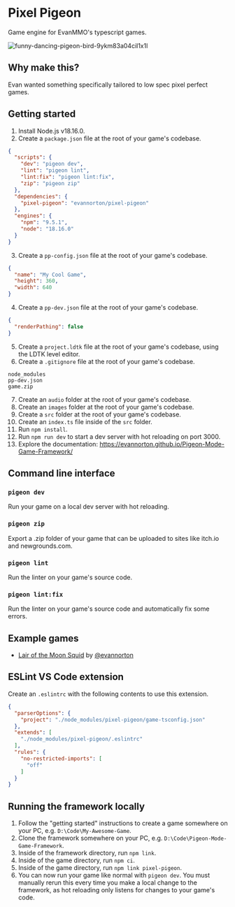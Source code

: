 # Pixel Pigeon
Game engine for EvanMMO's typescript games.

![funny-dancing-pigeon-bird-9ykm83a04cil1x1l](https://github.com/evannorton/pixel-pigeon/assets/35230033/3af48e87-34b8-4d1c-8af4-a7d5dbc1ce35)

## Why make this?
Evan wanted something specifically tailored to low spec pixel perfect games.

## Getting started
1. Install Node.js v18.16.0.
2. Create a `package.json` file at the root of your game's codebase.
```json
{
  "scripts": {
    "dev": "pigeon dev",
    "lint": "pigeon lint",
    "lint:fix": "pigeon lint:fix",
    "zip": "pigeon zip"
  },
  "dependencies": {
    "pixel-pigeon": "evannorton/pixel-pigeon"
  },
  "engines": {
    "npm": "9.5.1",
    "node": "18.16.0"
  }
}
```
3. Create a `pp-config.json` file at the root of your game's codebase.
```json
{
  "name": "My Cool Game",
  "height": 360,
  "width": 640
}
```
4. Create a `pp-dev.json` file at the root of your game's codebase.
```json
{
  "renderPathing": false
}
```
5. Create a `project.ldtk` file at the root of your game's codebase, using the LDTK level editor.
6. Create a `.gitignore` file at the root of your game's codebase.
```
node_modules
pp-dev.json
game.zip
```
7. Create an `audio` folder at the root of your game's codebase.
8. Create an `images` folder at the root of your game's codebase.
9. Create a `src` folder at the root of your game's codebase.
10. Create an `index.ts` file inside of the `src` folder.
11. Run `npm install`.
12. Run `npm run dev` to start a dev server with hot reloading on port 3000.
13. Explore the documentation: https://evannorton.github.io/Pigeon-Mode-Game-Framework/

## Command line interface
### `pigeon dev`
Run your game on a local dev server with hot reloading.
### `pigeon zip`
Export a .zip folder of your game that can be uploaded to sites like itch.io and newgrounds.com.
### `pigeon lint`
Run the linter on your game's source code.
### `pigeon lint:fix`
Run the linter on your game's source code and automatically fix some errors.

## Example games
- [Lair of the Moon Squid](https://github.com/evannorton/Lair-of-the-Moon-Squid) by [@evannorton](https://github.com/evannorton)

## ESLint VS Code extension
Create an `.eslintrc` with the following contents to use this extension. 
```json
{
  "parserOptions": {
    "project": "./node_modules/pixel-pigeon/game-tsconfig.json"
  },
  "extends": [
    "./node_modules/pixel-pigeon/.eslintrc"
  ],
  "rules": {
    "no-restricted-imports": [
      "off"
    ]
  }
}
```

## Running the framework locally
1. Follow the "getting started" instructions to create a game somewhere on your PC, e.g. `D:\Code\My-Awesome-Game`.
2. Clone the framework somewhere on your PC, e.g. `D:\Code\Pigeon-Mode-Game-Framework`.
3. Inside of the framework directory, run `npm link`.
4. Inside of the game directory, run `npm ci`.
5. Inside of the game directory, run `npm link pixel-pigeon`.
6. You can now run your game like normal with `pigeon dev`. You must manually rerun this every time you make a local change to the framework, as hot reloading only listens for changes to your game's code.
